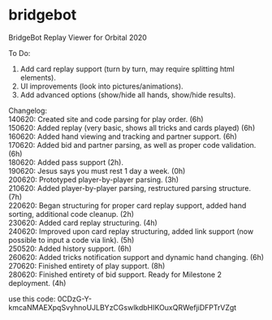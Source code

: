 # bridgebot
BridgeBot Replay Viewer for Orbital 2020

To Do:
1) Add card replay support (turn by turn, may require splitting html elements).
2) UI improvements (look into pictures/animations).
3) Add advanced options (show/hide all hands, show/hide results).

Changelog:\
140620: Created site and code parsing for play order. (6h)\
150620: Added replay (very basic, shows all tricks and cards played) (6h)\
160620: Added hand viewing and tracking and partner support. (6h)\
170620: Added bid and partner parsing, as well as proper code validation. (6h)\
180620: Added pass support (2h).\
190620: Jesus says you must rest 1 day a week. (0h)\
200620: Prototyped player-by-player parsing. (3h)\
210620: Added player-by-player parsing, restructured parsing structure. (7h)\
220620: Began structuring for proper card replay support, added hand sorting, additional code cleanup. (2h)\
230620: Added card replay structuring. (4h)\
240620: Improved upon card replay structuring, added link support (now possible to input a code via link). (5h)\
250520: Added history support. (6h)\
260620: Added tricks notification support and dynamic hand changing. (6h)\
270620: Finished entirety of play support. (8h)\
280620: Finished entirety of bid support. Ready for Milestone 2 deployment. (4h)

use this code: 0CDzG-Y-kmcaNMAEXpqSvyhnoUJLBYzCGswlkdbHIKOuxQRWefjiDFPTrVZgt
